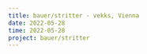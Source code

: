 ```yaml
---
title: bauer/stritter - vekks, Vienna 
date: 2022-05-28
time: 2022-05-28
project: bauer/stritter
---
```


